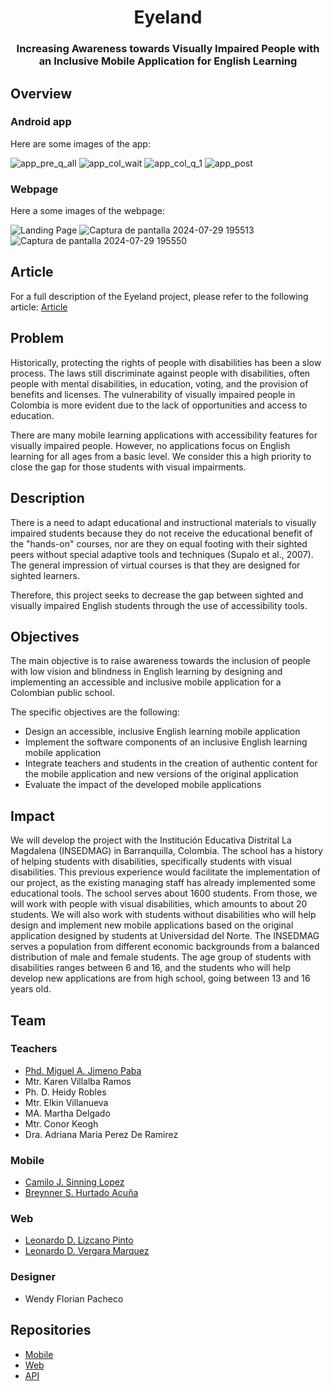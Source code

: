 <h1 align="center"> Eyeland </h1>
<h3 align="center"> Increasing Awareness towards Visually Impaired People with an Inclusive Mobile Application for English Learning</h3>

## Overview
### Android app

Here are some images of the app:

![app_pre_q_all](https://github.com/user-attachments/assets/4f410f8a-875c-4b1e-9020-b885f6c11bdc)
![app_col_wait](https://github.com/user-attachments/assets/0f4be651-25b1-47c1-bf30-7e001976a9dd)
![app_col_q_1](https://github.com/user-attachments/assets/07a46b16-2943-417e-bf18-741754b02ccf)
![app_post](https://github.com/user-attachments/assets/1b83a945-74e9-4662-a923-fe853420ab5f)

### Webpage

Here a some images of the webpage:

![Landing Page](https://github.com/user-attachments/assets/30e8dafc-2ab9-44fa-8621-d9a757380050)
![Captura de pantalla 2024-07-29 195513](https://github.com/user-attachments/assets/e758e4c0-49c8-4c8a-8b5b-535850411561)
![Captura de pantalla 2024-07-29 195550](https://github.com/user-attachments/assets/df673171-6d0d-4963-9985-62b1a3d20305)

## Article

For a full description of the Eyeland project, please refer to the following article: [Article](https://www.researchgate.net/publication/376229910_Software_accesible_para_personas_con_discapacidad_visual_que_apoya_el_aprendizaje_del_ingles_como_segunda_lengua)

## Problem
Historically, protecting the rights of people with disabilities has been a slow process. The laws still discriminate against people with disabilities, often people with mental disabilities, in education, voting, and the provision of benefits and licenses. The vulnerability of visually impaired people in Colombia is more evident due to the lack of opportunities and access to education. 

There are many mobile learning applications with accessibility features for visually impaired people. However, no applications focus on English learning for all ages from a basic level. We consider this a high priority to close the gap for those students with visual impairments.

## Description
There is a need to adapt educational and instructional materials to visually impaired students because they do not receive the educational benefit of the "hands-on" courses, nor are they on equal footing with their sighted peers without special adaptive tools and techniques (Supalo et al., 2007). The general impression of virtual courses is that they are designed for sighted learners.

Therefore, this project seeks to decrease the gap between sighted and visually impaired English students through the use of accessibility tools.

## Objectives
The main objective is to raise awareness towards the inclusion of people with low vision and blindness in English learning by designing and implementing an accessible and inclusive mobile application for a Colombian public school.

The specific objectives are the following:
 
- Design an accessible, inclusive English learning mobile application
- Implement the software components of an  inclusive English learning mobile application
- Integrate teachers and students in the creation of authentic content for the mobile application and new versions of the original application 
- Evaluate the impact of the developed mobile applications

## Impact
We will develop the project with the Institución Educativa Distrital La Magdalena (INSEDMAG) in Barranquilla, Colombia. The school has a history of helping students with disabilities, specifically students with visual disabilities. This previous experience would facilitate the implementation of our project, as the existing managing staff has already implemented some educational tools. The school serves about 1600 students. From those, we will work with people with visual disabilities, which amounts to about 20 students. We will also work with students without disabilities who will help design and implement new mobile applications based on the original application designed by students at Universidad del Norte. The INSEDMAG serves a population from different economic backgrounds from a balanced distribution of male and female students. The age group of students with disabilities ranges between 6 and 16, and the students who will help develop new applications are from high school, going between 13 and 16 years old. 

## Team
### Teachers
- [Phd. Miguel A. Jimeno Paba](https://github.com/majimeno)
- Mtr. Karen Villalba Ramos
- Ph. D. Heidy Robles
- Mtr. Elkin Villanueva
- MA. Martha Delgado
- Mtr. Conor Keogh
- Dra. Adriana Maria Perez De Ramirez

### Mobile
- [Camilo J. Sinning Lopez](https://github.com/CamiloSinningUN)
- [Breynner S. Hurtado Acuña](https://github.com/breynner1)

### Web
- [Leonardo D. Lizcano Pinto](https://github.com/LeoLizc)
- [Leonardo D. Vergara Marquez](https://github.com/leovergaramarq)

### Designer
- Wendy Florian Pacheco

## Repositories
- [Mobile](https://github.com/eyeland-project/app)
- [Web](https://github.com/eyeland-project/webpage)
- [API](https://github.com/eyeland-project/api)







